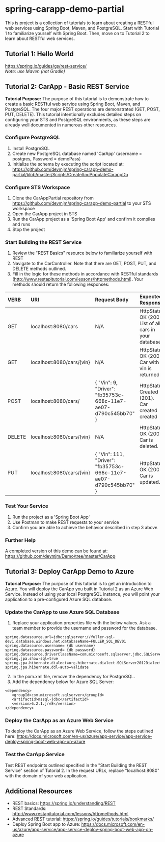 # spring-carapp-demo-partial
This is project is a collection of tutorials to learn about creating a RESTful web services using Spring Boot, Maven, and PostgreSQL. Start with Tutorial 1 to familiarize yourself with Spring Boot. Then, move on to Tutorial 2 to learn about RESTful web services.

## Tutorial 1: Hello World
https://spring.io/guides/gs/rest-service/
<br> <i> Note: use Maven (not Gradle) </i>

## Tutorial 2: CarApp - Basic REST Service
<b>Tutorial Purpose:</b> The purpose of this tutorial is to demonstrate how to create a basic RESTful web service using Spring Boot, Maven, and PostgreSQL. The four major REST operations are demonstrated (GET, POST, PUT, DELETE). This tutorial intentionally excludes detailed steps on configuring your STS and PostgreSQL environments, as these steps are already well documented in numerous other resources.

### Configure PostgreSQL
1. Install PostgreSQL
2. Create new PostgreSQL database named 'CarApp' (username = postgres, Password = demoPass)
3. Initialize the schema by executing the script located at:
<br/> https://github.com/devmjm/spring-carapp-demo-partial/blob/master/Scripts/CreateAndPopulateCarappDb

### Configure STS Workspace
1. Clone the CarAppPartial repository from https://github.com/devmjm/spring-carapp-demo-partial to your STS workspace
2. Open the CarApp project in STS
3. Run the CarApp project as a 'Spring Boot App' and confirm it compiles and runs
4. Stop the project

### Start Building the REST Service
1. Review the "REST Basics" resource below to familiarize yourself with REST
2. Navigate to the CarController. Note that there are GET, POST, PUT, and DELETE methods outlined.
3. Fill in the logic for these methods in accordance with RESTful standards (http://www.restapitutorial.com/lessons/httpmethods.html). Your methods should return the following responses:

| VERB         | URI                          | Request Body         | Expected Response                                          |
| :---         | :---                         | :---                 | :---                                                       |
|GET           | localhost:8080/cars          | N/A                  | HttpStatus OK (200). <br/> List of all cars in your database.|
|GET           | localhost:8080/cars/{vin}    | N/A                  | HttpStatus OK (200). <br/> Car with vin is returned |
|POST          | localhost:8080/cars/         | { "Vin": 9, "Driver": "fb35753c-668c-11e7-ae07-d790c545bb70" } | HttpStatus Created (201). <br/> Car created created              |
|DELETE        | localhost:8080/cars/{vin}    | N/A                  | HttpStatus OK (200). <br/> Car is deleted. |
|PUT           | localhost:8080/cars/{vin}    | {	"Vin": 111, "Driver": "fb35753c-668c-11e7-ae07-d790c545bb70" }| HttpStatus OK (200). <br/> Car is updated. |

### Test Your Service
1. Run the project as a 'Spring Boot App'
2. Use Postman to make REST requests to your service
3. Confirm you are able to achieve the behavior described in step 3 above.

### Further Help
A completed version of this demo can be found at: https://github.com/devmjm/Demo/tree/master/CarApp

## Tutorial 3: Deploy CarApp Demo to Azure
<b>Tutorial Purpose:</b> The purpose of this tutorial is to get an introduction to Azure. You will deploy the CarApp you built in Tutorial 2 as an Azure Web Service. Instead of using your local PostgreSQL instance, you will point your application to a pre-configured Azure SQL database.

### Update the CarApp to use Azure SQL Database
1. Replace your application.properties file with the below values. Ask a team member to provide the username and password for the database.
```
spring.datasource.url=jdbc:sqlserver://fuller-sql-dev1.database.windows.net;databaseName=FULLER_SQL_DEV01
spring.datasource.username= {db username}
spring.datasource.password= {db password}
spring.datasource.driverClassName=com.microsoft.sqlserver.jdbc.SQLServerDriver
spring.jpa.show-sql=true
spring.jpa.hibernate.dialect=org.hibernate.dialect.SQLServer2012Dialect
spring.jpa.hibernate.ddl-auto=validate
```

2. In the pom.xml file, remove the dependency for PostgreSQL.
3. Add the dependency below for Azure SQL Server:
```
<dependency>
   <groupId>com.microsoft.sqlserver</groupId>
   <artifactId>mssql-jdbc</artifactId>
   <version>6.2.1.jre8</version>
</dependency>
```

### Deploy the CarApp as an Azure Web Service
To deploy the CarApp as an Azure Web Service, follow the steps outlined here: 
https://docs.microsoft.com/en-us/azure/app-service/app-service-deploy-spring-boot-web-app-on-azure

### Test the CarApp Service
Test REST endpoints outlined specified in the "Start Building the REST Service" section of Tutorial 2. In the request URLs, replace "localhost:8080" with the domain of your web application. 

## Additional Resources
- REST basics: https://spring.io/understanding/REST
- REST Standards: http://www.restapitutorial.com/lessons/httpmethods.html
- Advanced REST tutorial: https://spring.io/guides/tutorials/bookmarks/
- Deploy Spring Boot app to Azure: https://docs.microsoft.com/en-us/azure/app-service/app-service-deploy-spring-boot-web-app-on-azure
